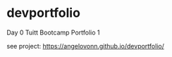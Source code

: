 # devportfolio
Day 0 Tuitt Bootcamp Portfolio 1

see project: https://angelovonn.github.io/devportfolio/
